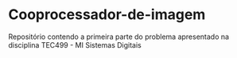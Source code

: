 # Cooprocessador-de-imagem
Repositório contendo a primeira parte do problema apresentado na disciplina TEC499 - MI Sistemas Digitais
